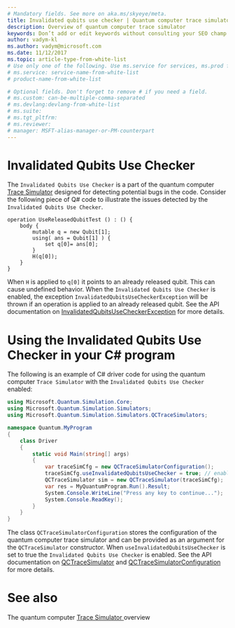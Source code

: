 ```yaml
---
# Mandatory fields. See more on aka.ms/skyeye/meta.
title: Invalidated qubits use checker | Quantum computer trace simulator | Microsoft Docs 
description: Overview of quantum computer trace simulator 
keywords: Don’t add or edit keywords without consulting your SEO champ. 
author: vadym-kl
ms.author: vadym@microsoft.com 
ms.date: 11/12/2017 
ms.topic: article-type-from-white-list 
# Use only one of the following. Use ms.service for services, ms.prod for on-prem. Remove the # before the relevant field. 
# ms.service: service-name-from-white-list
# product-name-from-white-list

# Optional fields. Don't forget to remove # if you need a field.
# ms.custom: can-be-multiple-comma-separated
# ms.devlang:devlang-from-white-list
# ms.suite: 
# ms.tgt_pltfrm:
# ms.reviewer:
# manager: MSFT-alias-manager-or-PM-counterpart
---
```


# Invalidated Qubits Use Checker

The `Invalidated Qubits Use Checker` is a part of the quantum computer [Trace
Simulator](quantum-computer-trace-simulator-1.md) designed for detecting
potential bugs in the code. Consider the following piece of Q# code to
illustrate the issues detected by the `Invalidated Qubits Use Checker`.

```qsharp
operation UseReleasedQubitTest () : () {
    body {
        mutable q = new Qubit[1];
        using( ans = Qubit[1] ) {
            set q[0]= ans[0];
        }
        H(q[0]);
    }
}
```

When `H` is applied to `q[0]` it points to an already released qubit. This can cause undefined behavior. When the `Invalidated Qubits Use Checker` is enabled, the exception `InvalidatedQubitsUseCheckerException` will be thrown if an operation is applied to an already released qubit. See the API documentation on [InvalidatedQubitsUseCheckerException](Microsoft.Quantum.Simulation.QCTraceSimulatorRuntime.InvalidatedQubitsUseCheckerException) for more details.

# Using the Invalidated Qubits Use Checker in your C# program

The following is an example of C# driver code for using the quantum computer `Trace
Simulator` with the `Invalidated Qubits Use Checker` enabled: 

```csharp
using Microsoft.Quantum.Simulation.Core;
using Microsoft.Quantum.Simulation.Simulators;
using Microsoft.Quantum.Simulation.Simulators.QCTraceSimulators;

namespace Quantum.MyProgram
{
    class Driver
    {
        static void Main(string[] args)
        {
            var traceSimCfg = new QCTraceSimulatorConfiguration();
            traceSimCfg.useInvalidatedQubitsUseChecker = true; // enables useInvalidatedQubitsUseChecker
            QCTraceSimulator sim = new QCTraceSimulator(traceSimCfg);
            var res = MyQuantumProgram.Run().Result;
            System.Console.WriteLine("Press any key to continue...");
            System.Console.ReadKey();
        }
    }
}
```

The class `QCTraceSimulatorConfiguration` stores the configuration of the quantum
computer trace simulator and can be provided as an argument for
the `QCTraceSimulator` constructor. When `useInvalidatedQubitsUseChecker` is set to true
the `Invalidated Qubits Use Checker` is enabled. See the API documentation on [QCTraceSimulator](Microsoft.Quantum.Simulation.Simulators.QCTraceSimulators.QCTraceSimulator) and [QCTraceSimulatorConfiguration](Microsoft.Quantum.Simulation.Simulators.QCTraceSimulators.QCTraceSimulatorConfiguration) for more details.

# See also
The quantum computer [Trace Simulator
](quantum-computer-trace-simulator-1.md) overview
